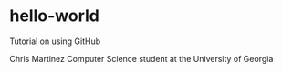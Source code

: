 # hello-world
Tutorial on using GitHub

Chris Martinez
Computer Science student at the University of Georgia

